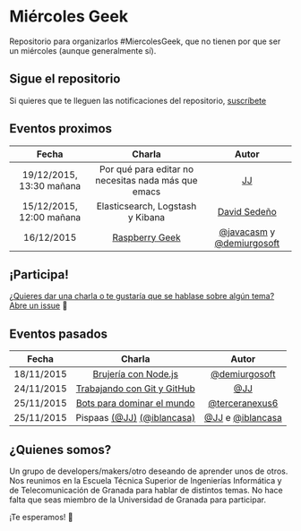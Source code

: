 Miércoles Geek
==============

Repositorio para organizarlos #MiercolesGeek, que no tienen por que ser un miércoles (aunque generalmente sí).

## Sigue el repositorio
Si quieres que te lleguen las notificaciones del repositorio, [suscríbete](https://github.com/iblancasa/miercolesgeek/subscription)

## Eventos proximos
| Fecha     | Charla              |Autor       |
|:--------:|:------------------:|:-----------:|
|19/12/2015, 13:30 mañana|Por qué para editar no necesitas nada más que emacs|[JJ](https://github.com/JJ)|
|15/12/2015, 12:00 mañana|Elasticsearch, Logstash y Kibana|[David Sedeño](https://github.com/davidsf)|
|16/12/2015|[Raspberry Geek][raspberry]|[@javacasm](https://github.com/javacasm) y [@demiurgosoft](https://github.com/demiurgosoft)|



## ¡Participa!
[¿Quieres dar una charla o te gustaría que se hablase sobre algún tema? Abre un issue](https://github.com/iblancasa/miercolesgeek/issues) :speech_balloon:

## Eventos pasados
| Fecha     | Charla              |Autor       |
|:--------:|:------------------:|:-----------:|
|18/11/2015|[Brujería con Node.js][brujeria_node]|[@demiurgosoft](https://github.com/demiurgosoft)|
|24/11/2015|[Trabajando con Git y GitHub][git_github]|[@JJ](https://github.com/JJ)|
|25/11/2015|[Bots para dominar el mundo][bots_dominar]|[@terceranexus6](https://github.com/terceranexus6)|
|25/11/2015|Pispaas [(@JJ)][pispaas_jj] [(@iblancasa)][pispaas_iblancasa]|[@JJ](https://github.com/JJ) e [@iblancasa](https://github.com/iblancasa)|

## ¿Quienes somos?
Un grupo de developers/makers/otro deseando de aprender unos de otros. Nos reunimos en la Escuela Técnica Superior de Ingenierías Informática y de Telecomunicación de Granada para hablar de distintos temas. No hace falta que seas miembro de la Universidad de Granada para participar.

¡Te esperamos! :eyes:

[brujeria_node]:http://demiurgosoft.github.io/brujeria-con-node/
[git_github]: http://jj.github.io/masgit
[bots_dominar]: https://docs.google.com/presentation/d/1IqVE9mdqlMXrcom07A29VR74XkZ9KOj42V5v6m8MuUs/
[pispaas_jj]: http://jj.github.io/pispaas/
[pispaas_iblancasa]: http://iblancasa.com/PaaSalo-iblancasa/
[raspberry]: https://github.com/javacasm/RaspberryMiercolesGeek
